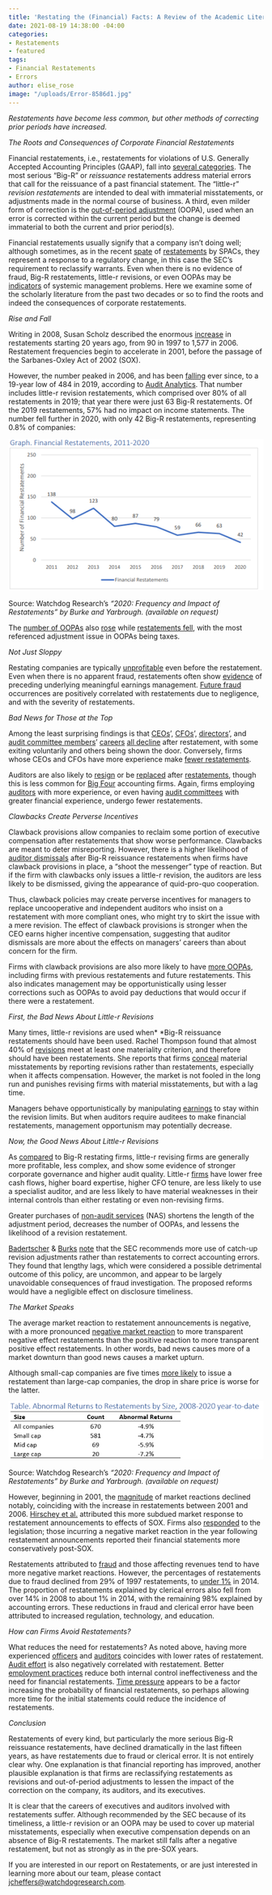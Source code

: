 ```yaml
---
title: 'Restating the (Financial) Facts: A Review of the Academic Literature on Restatements'
date: 2021-08-19 14:38:00 -04:00
categories:
- Restatements
- featured
tags:
- Financial Restatements
- Errors
author: elise_rose
image: "/uploads/Error-8586d1.jpg"
---
```


*Restatements have become less common, but other methods of correcting prior periods have increased.*

*The Roots and Consequences of Corporate Financial Restatements*

Financial restatements, i.e., restatements for violations of U.S. Generally Accepted Accounting Principles (GAAP), fall into [several categories](https://www.bdo.com/insights/assurance/financial-reporting/accounting-changes-error-corrections). The most serious “Big-R” or *reissuance* restatements address material errors that call for the reissuance of a past financial statement. The “little-r” *revision restatements* are intended to deal with immaterial misstatements, or adjustments made in the normal course of business. A third, even milder form of correction is the [out-of-period adjustment](https://www.bdo.com/insights/assurance/financial-reporting/accounting-changes-error-corrections) (OOPA), used when an error is corrected within the current period but the change is deemed immaterial to both the current and prior period(s).

Financial restatements usually signify that a company isn’t doing well; although sometimes, as in the recent [spate](https://www.wsj.com/articles/a-wave-of-earnings-restatements-slams-a-hot-market-11625218380) of [restatements](https://www.accountingtoday.com/news/sec-warnings-on-spacs-dampen-deals-and-accounting-services) by SPACs, they represent a response to a regulatory change, in this case the SEC’s requirement to reclassify warrants. Even when there is no evidence of fraud, Big-R restatements, little-r revisions, or even OOPAs may be [indicators](https://blog.auditanalytics.com/the-rise-of-out-of-period-adjustments/) of systemic management problems. Here we examine some of the scholarly literature from the past two decades or so to find the roots and indeed the consequences of corporate restatements.

*Rise and Fall*

Writing in 2008, Susan Scholz described the enormous [increase](https://d.docs.live.net/5e0cd83b3f050a02/Documents/WDR/Scholz,%20Susan.%20The%20changing%20nature%20and%20consequences%20of%20public%20company%20financial%20https:/www.yumpu.com/en/document/view/11456779/the-changing-nature-and-consequences-of-public-company-) in restatements starting 20 years ago, from 90 in 1997 to 1,577 in 2006. Restatement frequencies begin to accelerate in 2001, before the passage of the Sarbanes-Oxley Act of 2002 (SOX).

However, the number peaked in 2006, and has been [falling](https://onlinelibrary.wiley.com/doi/abs/10.1111/jbfa.12445) ever since, to a 19-year low of 484 in 2019, according to [Audit Analytics](https://blog.auditanalytics.com/2019-financial-restatements-review/). That number includes little-r revision restatements, which comprised over 80% of all restatements in 2019; that year there were just 63 Big-R restatements. Of the 2019 restatements, 57% had no impact on income statements. The number fell further in 2020, with only 42 Big-R restatements, representing 0.8% of companies:

![Restatements 2011-2020.png](/uploads/Restatements%202011-2020.png)

Source: Watchdog Research’s *“2020: Frequency and Impact of Restatements” by Burke and Yarbrough. (available on request)*

The [number of OOPAs](https://blog.auditanalytics.com/the-rise-of-out-of-period-adjustments/) also [rose](https://digitalcommons.kennesaw.edu/dba_etd/29) while [restatements fell](https://blog.watchdogresearch.com/posts/trends-in-financial-restatements-and-error-corrections/), with the most referenced adjustment issue in OOPAs being taxes.

*Not Just Sloppy*

Restating companies are typically [unprofitable](https://www.yumpu.com/en/document/view/11456779/the-changing-nature-and-consequences-of-public-company-) even before the restatement. Even when there is no apparent fraud, restatements often show [evidence](https://onlinelibrary.wiley.com/doi/abs/10.1111/j.1468-5957.2010.02199.x) of preceding underlying meaningful earnings management. [Future fraud](https://journals.vgtu.lt/index.php/JBEM/article/view/10489) occurrences are positively correlated with restatements due to negligence, and with the severity of restatements.

*Bad News for Those at the Top*

Among the least surprising findings is that [CEOs](https://journals.aom.org/doi/abs/10.5465/amj.2006.23478165)’, [CFOs](https://journals.sagepub.com/doi/abs/10.1177/0148558X0902400103)’, [directors](https://www.sciencedirect.com/science/article/abs/pii/S0737460718300569)’, and [audit committee members](https://onlinelibrary.wiley.com/doi/abs/10.1111/j.1475-679x.2005.00172.x)’ [careers](https://meridian.allenpress.com/ajpt/article-abstract/28/1/205/54431/Financial-Restatements-Audit-Fees-and-the) [all decline](https://journals.aom.org/doi/abs/10.5465/amj.2006.23478165) after restatement, with some exiting voluntarily and others being shown the door. Conversely, firms whose CEOs and CFOs have more experience make [fewer restatements](https://experts.syr.edu/en/publications/the-financial-expertise-of-cfos-and-accounting-restatements).

Auditors are also likely to [resign](https://meridian.allenpress.com/accounting-horizons/article-abstract/26/3/439/165825/Evidence-on-the-Association-between-Financial) or be [replaced](https://meridian.allenpress.com/ajpt/article-abstract/32/2/119/167289/Do-Financial-Restatements-Lead-to-Auditor-Changes) after [restatements](https://meridian.allenpress.com/ajpt/article-abstract/28/1/225/54441/Financial-Restatements-and-Shareholder), though this is less common for [Big Four](https://meridian.allenpress.com/accounting-review/article-abstract/89/3/1051/127359/Determinants-and-Market-Consequences-of-Auditor) accounting firms. Again, firms employing [auditors](https://www.sciencedirect.com/science/article/abs/pii/S0278425407000038) with more experience, or even having [audit committees](https://meridian.allenpress.com/ajpt/article-abstract/23/1/69/54343/Audit-Committee-Characteristics-and-Restatements) with greater financial experience, undergo fewer restatements.

*Clawbacks Create Perverse Incentives*

Clawback provisions allow companies to reclaim some portion of executive compensation after restatements that show worse performance. Clawbacks are meant to deter misreporting. However, there is a higher likelihood of [auditor dismissals](https://d.docs.live.net/5e0cd83b3f050a02/Documents/WDR/www-2.rotman.utoronto.ca) after Big-R reissuance restatements when firms have clawback provisions in place, a “shoot the messenger” type of reaction. But if the firm with clawbacks only issues a little-r revision, the auditors are less likely to be dismissed, giving the appearance of quid-pro-quo cooperation.

Thus, clawback policies may create perverse incentives for managers to replace uncooperative and independent auditors who insist on a restatement with more compliant ones, who might try to skirt the issue with a mere revision. The effect of clawback provisions is stronger when the CEO earns higher incentive compensation, suggesting that auditor dismissals are more about the effects on managers’ careers than about concern for the firm.

Firms with clawback provisions are also more likely to have [more OOPAs](https://digitalcommons.kennesaw.edu/dba_etd/29), including firms with previous restatements and future restatements. This also indicates management may be opportunistically using lesser corrections such as OOPAs to avoid pay deductions that would occur if there were a restatement.

*First, the Bad News About Little-r Revisions*

Many times, little-r revisions are used when* *Big-R reissuance restatements should have been used. Rachel Thompson found that almost 40% of [revisions](https://www.proquest.com/openview/16bbe51c0b4adb4a20f7b635a8b63b00/1?pq-origsite=gscholar&cbl=18750) meet at least one materiality criterion, and therefore should have been restatements. She reports that firms [conceal](https://clsbluesky.law.columbia.edu/2019/10/15/do-firms-conceal-material-misstatements-by-reporting-revisions-rather-than-restatements/amp/) material misstatements by reporting revisions rather than restatements, especially when it affects compensation. However, the market is not fooled in the long run and punishes revising firms with material misstatements, but with a lag time.

Managers behave opportunistically by manipulating [earnings](https://www.scielo.br/j/rbgn/a/phz8kXqY7bxkfZN9RN6rtyC/abstract/?lang=en) to stay within the revision limits. But when auditors require auditees to make financial restatements, management opportunism may potentially decrease.

*Now, the Good News About Little-r Revisions*

As [compared](https://meridian.allenpress.com/accounting-horizons/article-abstract/29/3/667/99244/An-Analysis-of-Little-r-Restatements) to Big-R restating firms, little-r revising firms are generally more profitable, less complex, and show some evidence of stronger corporate governance and higher audit quality. Little-r [firms](https://meridian.allenpress.com/accounting-horizons/article-abstract/29/3/667/99244/An-Analysis-of-Little-r-Restatements) have lower free cash flows, higher board expertise, higher CFO tenure, are less likely to use a specialist auditor, and are less likely to have material weaknesses in their internal controls than either restating or even non-revising firms.

Greater purchases of [non-audit services](https://digitalcommons.kennesaw.edu/dba_etd/29) (NAS) shortens the length of the adjustment period, decreases the number of OOPAs, and lessens the likelihood of a revision restatement.

[Badertscher](javascript:;) & [Burks](javascript:;) [note](https://meridian.allenpress.com/accounting-horizons/article-abstract/25/4/609/52564/Accounting-Restatements-and-the-Timeliness-of) that the SEC recommends more use of catch-up revision adjustments rather than restatements to correct accounting errors. They found that lengthy lags, which were considered a possible detrimental outcome of this policy, are uncommon, and appear to be largely unavoidable consequences of fraud investigation. The proposed reforms would have a negligible effect on disclosure timeliness.

*The Market Speaks*

The average market reaction to restatement announcements is negative, with a more pronounced [negative market reaction](https://etd.ohiolink.edu/apexprod/rws_olink/r/1501/10?clear=10&p10_accession_num=kent1529433790993659) to more transparent negative effect restatements than the positive reaction to more transparent positive effect restatements. In other words, bad news causes more of a market downturn than good news causes a market upturn.

Although small-cap companies are five times [more likely](https://blog.watchdogresearch.com/posts/the-impact-of-restatements-the-bigger-they-are-dot-dot-dot/) to issue a restatement than large-cap companies, the drop in share price is worse for the latter.

![Restatements abnormal returns.png](/uploads/Restatements%20abnormal%20returns.png)

Source: Watchdog Research’s *“2020: Frequency and Impact of Restatements” by Burke and Yarbrough. (available on request)*

However, beginning in 2001, the [magnitude](https://d.docs.live.net/5e0cd83b3f050a02/Documents/WDR/Scholz,%20Susan.%20The%20changing%20nature%20and%20consequences%20of%20public%20company%20financial%20restatements.%20Us%20Treasury%20Department,%20April%202008.) of market reactions declined notably, coinciding with the increase in restatements between 2001 and 2006. [Hirschey et al.](https://papers.ssrn.com/sol3/papers.cfm?abstract_id=1652982) attributed this more subdued market response to restatement announcements to effects of SOX. Firms also [responded](https://www.sciencedirect.com/science/article/abs/pii/S0278425413001038) to the legislation; those incurring a negative market reaction in the year following restatement announcements reported their financial statements more conservatively post-SOX.

Restatements attributed to [fraud](https://www.yumpu.com/en/document/view/11456779/the-changing-nature-and-consequences-of-public-company-) and those affecting revenues tend to have more negative market reactions. However, the percentages of restatements due to fraud declined from 29% of 1997 restatements, to [under 1%](https://kb.osu.edu/handle/1811/76651) in 2014. The proportion of restatements explained by clerical errors also fell from over 14% in 2008 to about 1% in 2014, with the remaining 98% explained by accounting errors. These reductions in fraud and clerical error have been attributed to increased regulation, technology, and education.

*How can Firms Avoid Restatements?*

What reduces the need for restatements? As noted above, having more experienced [officers](https://experts.syr.edu/en/publications/the-financial-expertise-of-cfos-and-accounting-restatements) and [auditors](https://www.sciencedirect.com/science/article/abs/pii/S0278425407000038) coincides with lower rates of restatement. [Audit effort](https://d.docs.live.net/5e0cd83b3f050a02/Documents/WDR/American%20Accounting%20Association%20DOI:%2010.2308/accr-50440) is also negatively correlated with restatement. Better [employment practices](https://meridian.allenpress.com/accounting-review/article-abstract/91/4/1167/99385/The-Effect-of-Employee-Treatment-Policies-on) reduce both internal control ineffectiveness and the need for financial restatements. [Time pressure](https://meridian.allenpress.com/ajpt/article-abstract/33/2/27/54691/The-Relationship-between-Audit-Report-Lags-and) appears to be a factor increasing the probability of financial restatements, so perhaps allowing more time for the initial statements could reduce the incidence of restatements.

*Conclusion*

Restatements of every kind, but particularly the more serious Big-R reissuance restatements, have declined dramatically in the last fifteen years, as have restatements due to fraud or clerical error. It is not entirely clear why. One explanation is that financial reporting has improved, another plausible explanation is that firms are reclassifying restatements as revisions and out-of-period adjustments to lessen the impact of the correction on the company, its auditors, and its executives.

It is clear that the careers of executives and auditors involved with restatements suffer. Although recommended by the SEC because of its timeliness, a little-r revision or an OOPA may be used to cover up material misstatements, especially when executive compensation depends on an absence of Big-R restatements. The market still falls after a negative restatement, but not as strongly as in the pre-SOX years.

If you are interested in our report on Restatements, or are just interested in learning more about our team, please contact [jcheffers@watchdogresearch.com](mailto:jcheffers@watchdogresearch.com)*.*